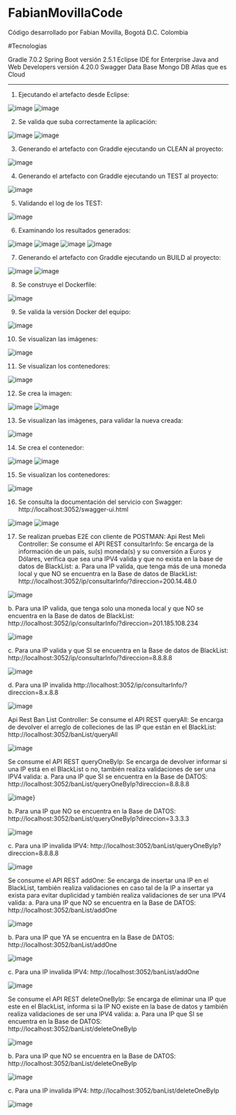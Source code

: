 # FabianMovillaCode
Código desarrollado por Fabian Movilla, Bogotá D.C. Colombia

#Tecnologias

Gradle 7.0.2
Spring Boot versión 2.5.1
Eclipse IDE for Enterprise Java and Web Developers versión 4.20.0
Swagger
Data Base Mongo DB Atlas que es Cloud
****


1.	Ejecutando el artefacto desde Eclipse:
 
![image](https://user-images.githubusercontent.com/86450207/123366998-d8fbc780-d53e-11eb-82cb-12eb4b3831c8.png)
![image](https://user-images.githubusercontent.com/86450207/123367024-e1540280-d53e-11eb-91b6-f01e0e2add35.png)

2.	Se valida que suba correctamente la aplicación:

![image](https://user-images.githubusercontent.com/86450207/123367032-e4e78980-d53e-11eb-9e7a-249ce0a2c9dd.png)
![image](https://user-images.githubusercontent.com/86450207/123367036-e749e380-d53e-11eb-8521-46def809979a.png)
  
3.	Generando el artefacto con Graddle ejecutando un CLEAN al proyecto:

![image](https://user-images.githubusercontent.com/86450207/123367057-edd85b00-d53e-11eb-9a11-f385b84f0c13.png)
 
4.	Generando el artefacto con Graddle ejecutando un TEST al proyecto:

![image](https://user-images.githubusercontent.com/86450207/123367073-f466d280-d53e-11eb-94f6-28cee7b39144.png)

5.	Validando el log de los TEST:

![image](https://user-images.githubusercontent.com/86450207/123367082-f7fa5980-d53e-11eb-8b9d-ce7ca8e1da90.png)

6.	Examinando los resultados generados:

![image](https://user-images.githubusercontent.com/86450207/123367092-fcbf0d80-d53e-11eb-83a7-56538e5a78fd.png)
![image](https://user-images.githubusercontent.com/86450207/123367103-ffb9fe00-d53e-11eb-8ca0-a24d4be73cd7.png)
![image](https://user-images.githubusercontent.com/86450207/123367108-00eb2b00-d53f-11eb-8db5-92aa513a5624.png)
![image](https://user-images.githubusercontent.com/86450207/123367111-034d8500-d53f-11eb-841a-5dbbb07efc0c.png)
 
7.	Generando el artefacto con Graddle ejecutando un BUILD al proyecto:

![image](https://user-images.githubusercontent.com/86450207/123367123-0779a280-d53f-11eb-9b38-b15c3751ab5e.png)
![image](https://user-images.githubusercontent.com/86450207/123367128-0a749300-d53f-11eb-9c71-c70c619ffbd5.png)

8.	Se construye el Dockerfile:

![image](https://user-images.githubusercontent.com/86450207/123367135-0f394700-d53f-11eb-9898-eaeda547d495.png)

9.	Se valida la versión Docker del equipo:

![image](https://user-images.githubusercontent.com/86450207/123367148-12ccce00-d53f-11eb-8a2a-c859eabf616f.png)

10.	Se visualizan las imágenes:

![image](https://user-images.githubusercontent.com/86450207/123367264-4576c680-d53f-11eb-816c-d41ae5b71243.png)

11.	Se visualizan los contenedores:

![image](https://user-images.githubusercontent.com/86450207/123367268-4871b700-d53f-11eb-8c9e-c5e92115b0d5.png)

12.	Se crea la imagen:

![image](https://user-images.githubusercontent.com/86450207/123367273-4b6ca780-d53f-11eb-8bb0-6665afb0eea1.png)
![image](https://user-images.githubusercontent.com/86450207/123367282-4dcf0180-d53f-11eb-8863-473e4e164e6d.png)

13.	Se visualizan las imágenes, para validar la nueva creada:

![image](https://user-images.githubusercontent.com/86450207/123367292-50c9f200-d53f-11eb-922f-a73d63a62959.png)
 
14.	Se crea el contenedor:

![image](https://user-images.githubusercontent.com/86450207/123367298-53c4e280-d53f-11eb-8348-51c9cbee7874.png)
![image](https://user-images.githubusercontent.com/86450207/123367302-558ea600-d53f-11eb-9f72-2d6735d25f46.png)
 
15.	Se visualizan los contenedores:

![image](https://user-images.githubusercontent.com/86450207/123367313-5a535a00-d53f-11eb-98ec-e4cf09724706.png)
 
16.	Se consulta la documentación del servicio con Swagger: http://localhost:3052/swagger-ui.html

![image](https://user-images.githubusercontent.com/86450207/123367325-5e7f7780-d53f-11eb-924e-d8a7bcdb55a3.png)
![image](https://user-images.githubusercontent.com/86450207/123367331-60e1d180-d53f-11eb-8a31-c7721685a017.png)
 
17.	Se realizan pruebas E2E con cliente de POSTMAN:
Api Rest Meli Controller:
Se consume el API REST consultarInfo: Se encarga de la información de un país, su(s) moneda(s) y su conversión a Euros y Dólares, verifica que sea una IPV4 valida y que no exista en la base de datos de BlackList:
a.	Para una IP valida, que tenga más de una moneda local y que NO se encuentra en la Base de datos de BlackList:
http://localhost:3052/ip/consultarInfo/?direccion=200.14.48.0

![image](https://user-images.githubusercontent.com/86450207/123367370-722ade00-d53f-11eb-8881-acc7f179949c.png) 

b.	Para una IP valida, que tenga solo una moneda local y que NO se encuentra en la Base de datos de BlackList:
http://localhost:3052/ip/consultarInfo/?direccion=201.185.108.234

![image](https://user-images.githubusercontent.com/86450207/123367489-a0a8b900-d53f-11eb-8636-f01ca3051b1a.png)
	 
c.	Para una IP valida y que SI se encuentra en la Base de datos de BlackList:
http://localhost:3052/ip/consultarInfo/?direccion=8.8.8.8

![image](https://user-images.githubusercontent.com/86450207/123367493-a43c4000-d53f-11eb-8af6-e98ebb905f97.png)

d.	Para una IP invalida
http://localhost:3052/ip/consultarInfo/?direccion=8.x.8.8

![image](https://user-images.githubusercontent.com/86450207/123367505-aacab780-d53f-11eb-8e57-82596f8197fc.png)

Api Rest Ban List Controller:
Se consume el API REST queryAll: Se encarga de devolver el arreglo de colleciones de las IP que están en el BlackList:
http://localhost:3052/banList/queryAll

![image](https://user-images.githubusercontent.com/86450207/123367522-b1592f00-d53f-11eb-945a-36cbc8e342d4.png)

Se consume el API REST queryOneByIp: Se encarga de devolver informar si una IP está en el BlackList o no, también realiza validaciones de ser una IPV4 valida:
a.	Para una IP que SI se encuentra en la Base de DATOS:
http://localhost:3052/banList/queryOneByIp?direccion=8.8.8.8

![image](https://user-images.githubusercontent.com/86450207/123367565-c3d36880-d53f-11eb-94ec-c22aa6d64125.png)}

b.	Para una IP que NO se encuentra en la Base de DATOS:
http://localhost:3052/banList/queryOneByIp?direccion=3.3.3.3

![image](https://user-images.githubusercontent.com/86450207/123367587-cfbf2a80-d53f-11eb-8f30-22ccceb2a75a.png)

c.	Para una IP invalida IPV4:
http://localhost:3052/banList/queryOneByIp?direccion=8.8.8.8

![image](https://user-images.githubusercontent.com/86450207/123367605-d77ecf00-d53f-11eb-9c93-c4ea32be862b.png)

Se consume el API REST addOne: Se encarga de insertar una IP en el BlackList, también realiza validaciones en caso tal de la IP a insertar ya exista para evitar duplicidad y también realiza validaciones de ser una IPV4 valida:
a.	Para una IP que NO se encuentra en la Base de DATOS:
http://localhost:3052/banList/addOne

![image](https://user-images.githubusercontent.com/86450207/123367621-dfd70a00-d53f-11eb-91be-3ff487792673.png)
 
b.	Para una IP que YA se encuentra en la Base de DATOS:
http://localhost:3052/banList/addOne

![image](https://user-images.githubusercontent.com/86450207/123367629-e49bbe00-d53f-11eb-897f-9397451e5b1e.png)

c.	Para una IP invalida IPV4:
http://localhost:3052/banList/addOne

![image](https://user-images.githubusercontent.com/86450207/123367636-e82f4500-d53f-11eb-9b6f-38952f722ab7.png)


Se consume el API REST deleteOneByIp: Se encarga de eliminar una IP que este en el BlackList, informa si la IP NO existe en la base de datos y también realiza validaciones de ser una IPV4 valida:
a.	Para una IP que SI se encuentra en la Base de DATOS:
http://localhost:3052/banList/deleteOneByIp

![image](https://user-images.githubusercontent.com/86450207/123367656-f1201680-d53f-11eb-9725-ebc9f5e21d75.png)

b.	Para una IP que NO se encuentra en la Base de DATOS:
http://localhost:3052/banList/deleteOneByIp

![image](https://user-images.githubusercontent.com/86450207/123367666-f54c3400-d53f-11eb-8bd0-793502d33685.png)

c.	Para una IP invalida IPV4:
http://localhost:3052/banList/deleteOneByIp

![image](https://user-images.githubusercontent.com/86450207/123367672-f8472480-d53f-11eb-8e18-b4bee3888266.png)
